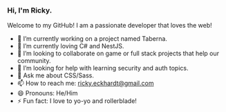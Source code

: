 ### Hi, I'm Ricky. 

Welcome to my GitHub! I am a passionate developer that loves the web! 

- 🔭 I’m currently working on a project named Taberna.
- 🌱 I’m currently loving C# and NestJS.
- 👯 I’m looking to collaborate on game or full stack projects that help our community. 
- 🤔 I’m looking for help with learning security and auth topics.
- 💬 Ask me about CSS/Sass.
- 📫 How to reach me: ricky.eckhardt@gmail.com
- 😄 Pronouns: He/Him
- ⚡ Fun fact: I love to yo-yo and rollerblade!
